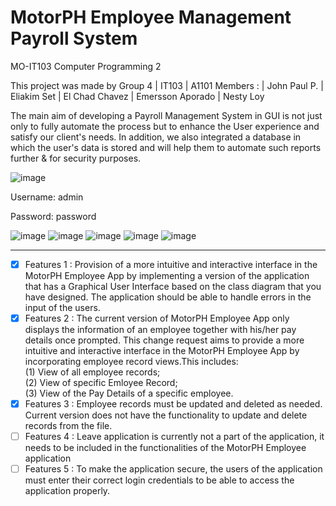 # MotorPH Employee Management Payroll System

MO-IT103 Computer Programming 2


This project was made by Group 4 | IT103 | A1101 Members : | John Paul P. | Eliakim Set | El Chad Chavez | Emersson Aporado | Nesty Loy

The main aim of developing a Payroll Management System in GUI is not just only to fully automate the process but to enhance the User experience
and satisfy our client's needs. In addition, we also integrated a database in which the user's data is stored and will help them to automate such reports further & for security purposes.

![image](https://github.com/eliakimset/MO-IT103-A1101-CP2-Group-4/assets/106713068/2ac63ea2-2753-44a6-a802-e9ce82b74cc8)

Username: admin

Password: password

![image](https://github.com/eliakimset/MO-IT103-A1101-CP2-Group-4/assets/106713068/5ecb3dca-173c-4fe3-912c-cc86a75ed592)
![image](https://github.com/eliakimset/MO-IT103-A1101-CP2-Group-4/assets/106713068/865d30f3-0327-4d0a-91dc-99c34417db37)
![image](https://github.com/eliakimset/MO-IT103-A1101-CP2-Group-4/assets/106713068/7d3868bf-4446-4782-9365-f0bbfd80189e)
![image](https://github.com/eliakimset/MO-IT103-A1101-CP2-Group-4/assets/106713068/3a545972-e469-4687-a78f-a28660e7c6df)
![image](https://github.com/eliakimset/MO-IT103-A1101-CP2-Group-4/assets/106713068/cb695e17-0f8a-4da2-b68a-3770482497e7)




-------------------------------------------------------------------------------------------------------------------------------------------------------------------
- [x] Features 1 : Provision of a more intuitive and interactive interface in the MotorPH Employee App by implementing a version of the application that has a Graphical User Interface based on the class diagram that you have designed. The application should be able to handle errors in the input of the users.
- [x] Features 2 : The current version of MotorPH Employee App only displays the information of an employee together with his/her pay details once prompted. This change request aims to provide a more intuitive and interactive interface in the MotorPH Employee App by incorporating employee record views.This includes:  
(1) View of all employee records;  
(2) View of specific Emloyee Record;  
(3) View of the Pay Details of a specific employee.
- [x] Features 3 : Employee records must be updated and deleted as needed. Current version does not have the functionality to update and delete records from the file.
- [ ] Features 4 : Leave application is currently not a part of the application, it needs to be included in the functionalities of the MotorPH Employee application
- [ ] Features 5 : To make the application secure, the users of the application must enter their correct login credentials to be able to access the application properly.
